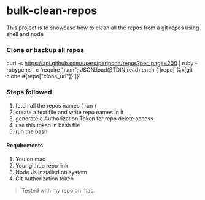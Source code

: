 # bulk-clean-repos
This project is to showcase how to clean all the repos from a git repos using shell and node


### Clone or backup all repos 

curl -s https://api.github.com/users/peripona/repos?per_page=200 | ruby -rubygems -e 'require "json"; JSON.load(STDIN.read).each { |repo| %x[git clone #{repo["clone_url"]} ]}'

### Steps followed 
1. fetch all the repos names ( run )
1. create a text file and write repo names in it 
1. generate a Authorization Token for repo delete access 
1. use this token in bash file 
1. run the bash

#### Requirements 
1. You on mac
2. Your github repo link
3. Node Js installed on system
4. Git Authorization token 

> Tested with my repo on mac. 